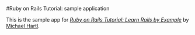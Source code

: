 #Ruby on Rails Tutorial: sample application

This is the sample app for
[*Ruby on Rails Tutorial: Learn Rails by Example*](http://railstutorial.org/)
by [Michael Hartl](http://michaelhartl.com/).

